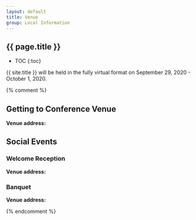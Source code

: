 ```yaml
---
layout: default
title: Venue
group: Local Information
---
```


## {{ page.title }}

* TOC
{:toc}

{{ site.title }} will be held in the fully virtual format on September 29, 2020 - October 1, 2020.

<div style="clear: both"></div>

{% comment %}

## Getting to Conference Venue

**Venue address:**

  >   
  >   
  >   
  > 



## Social Events

### Welcome Reception

**Venue address:**

  >   
  >   
  >   

  >   

### Banquet

**Venue address:**

  >   
  >   
  >   

  >   


{% endcomment %}
